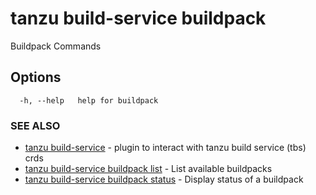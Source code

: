 # tanzu build-service buildpack

Buildpack Commands

## Options

```console
  -h, --help   help for buildpack
```

### SEE ALSO

* [tanzu build-service](tanzu_build-service.hbs.md)	 - plugin to interact with tanzu build service (tbs) crds
* [tanzu build-service buildpack list](tanzu_build-service_buildpack_list.hbs.md)	 - List available buildpacks
* [tanzu build-service buildpack status](tanzu_build-service_buildpack_status.hbs.md)	 - Display status of a buildpack

